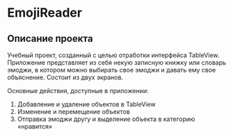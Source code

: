 # EmojiReader

## Описание проекта

Учебный проект, созданный с целью отработки интерфейса TableView. Приложение представляет из себя некую записную книжку или словарь эмоджи, в котором можно выбирать свое эмоджи и давать ему свое объяснение. Состоит из двух экранов.

Основные действия, доступные в приложении:<br>
1. Добавление и удаление объектов в TableView
2. Изменение и перемещение объектов
3. Отправка эмоджи другу и выделение объекта в категорию «нравится»
